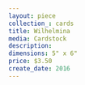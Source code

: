 ```yaml
---
layout: piece
collection_: cards
title: Wilhelmina
media: Cardstock
description:
dimensions: 5" x 6"
price: $3.50
create_date: 2016
---
```


